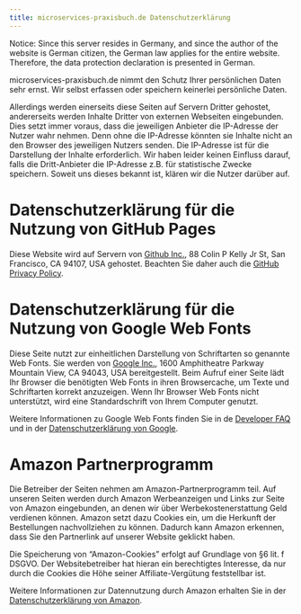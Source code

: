 ```yaml
---
title: microservices-praxisbuch.de Datenschutzerklärung
---
```


Notice: Since this server resides in Germany, and since the author of
the website is German citizen, the German law applies for the entire
website. Therefore, the data protection declaration is presented in German.

microservices-praxisbuch.de nimmt den Schutz Ihrer persönlichen Daten sehr ernst. Wir
selbst erfassen oder speichern keinerlei persönliche Daten.

Allerdings werden einerseits diese Seiten auf Servern Dritter
gehostet, andererseits werden Inhalte Dritter von externen Webseiten
eingebunden. Dies setzt immer voraus, dass die jeweiligen Anbieter die
IP-Adresse der Nutzer wahr nehmen. Denn ohne die IP-Adresse könnten
sie Inhalte nicht an den Browser des jeweiligen Nutzers senden. Die
IP-Adresse ist für die Darstellung der Inhalte erforderlich. Wir haben
leider keinen Einfluss darauf, falls die Dritt-Anbieter die IP-Adresse
z.B. für statistische Zwecke speichern. Soweit uns dieses bekannt ist,
klären wir die Nutzer darüber auf.

# Datenschutzerklärung für die Nutzung von GitHub Pages

Diese Website wird auf Servern von
[Github Inc.](https://www.github.com/), 88 Colin P Kelly Jr St, San
Francisco, CA 94107, USA gehostet. Beachten Sie daher auch die
[GitHub Privacy Policy](https://help.github.com/articles/github-privacy-statement/).

# Datenschutzerklärung für die Nutzung von Google Web Fonts

Diese Seite nutzt zur einheitlichen Darstellung von Schriftarten so
genannte Web Fonts. Sie werden von [Google Inc.](https://google.com/),
1600 Amphitheatre Parkway Mountain View, CA 94043, USA bereitgestellt.
Beim Aufruf einer Seite lädt Ihr Browser die benötigten Web Fonts in
ihren Browsercache, um Texte und Schriftarten korrekt anzuzeigen. Wenn
Ihr Browser Web Fonts nicht unterstützt, wird eine Standardschrift von
Ihrem Computer genutzt.

Weitere Informationen zu Google Web Fonts finden Sie in de
[Developer FAQ](https://developers.google.com/fonts/faq) und in der
[Datenschutzerklärung von Google](https://developers.google.com/fonts/faq).

# Amazon Partnerprogramm

Die Betreiber der Seiten nehmen am Amazon-Partnerprogramm teil. Auf
unseren Seiten werden durch Amazon Werbeanzeigen und Links zur Seite
von Amazon eingebunden, an denen wir über Werbekostenerstattung
Geld verdienen können. Amazon setzt dazu Cookies ein, um die Herkunft
der Bestellungen nachvollziehen zu können. Dadurch kann Amazon
erkennen, dass Sie den Partnerlink auf unserer Website geklickt haben.

Die Speicherung von “Amazon-Cookies” erfolgt auf Grundlage von §6
lit. f DSGVO. Der Websitebetreiber hat hieran ein berechtigtes
Interesse, da nur durch die Cookies die Höhe seiner
Affiliate-Vergütung feststellbar ist.

Weitere Informationen zur Datennutzung durch Amazon erhalten Sie in
der
[Datenschutzerklärung von Amazon](https://www.amazon.de/gp/help/customer/display.html/ref=footer_privacy?nodeId=3312401&ie=UTF8).
